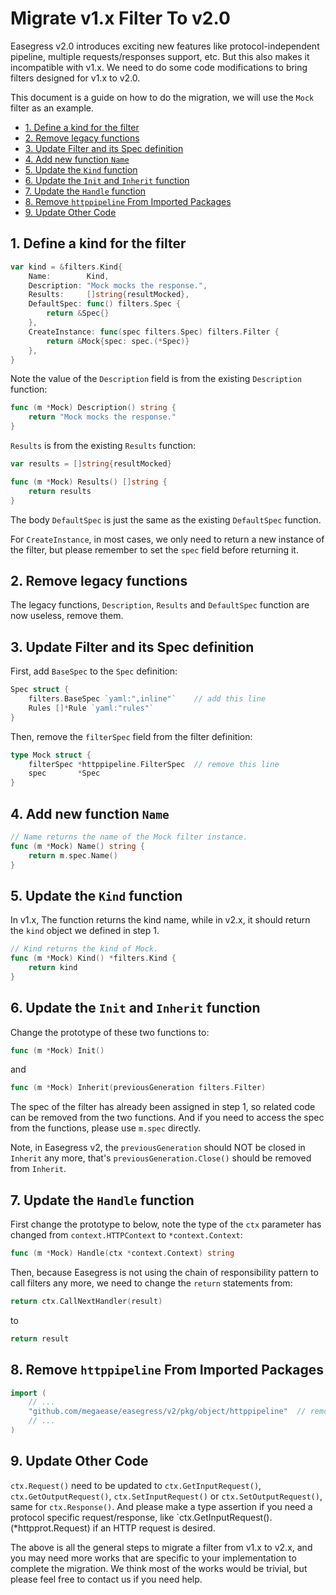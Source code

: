 # Migrate v1.x Filter To v2.0 <!-- omit from toc -->

Easegress v2.0 introduces exciting new features like protocol-independent
pipeline, multiple requests/responses support, etc. But this also makes
it incompatible with v1.x. We need to do some code modifications to bring
filters designed for v1.x to v2.0.

This document is a guide on how to do the migration, we will use the `Mock`
filter as an example.

- [1. Define a kind for the filter](#1-define-a-kind-for-the-filter)
- [2. Remove legacy functions](#2-remove-legacy-functions)
- [3. Update Filter and its Spec definition](#3-update-filter-and-its-spec-definition)
- [4. Add new function `Name`](#4-add-new-function-name)
- [5. Update the `Kind` function](#5-update-the-kind-function)
- [6. Update the `Init` and `Inherit` function](#6-update-the-init-and-inherit-function)
- [7. Update the `Handle` function](#7-update-the-handle-function)
- [8. Remove `httppipeline` From Imported Packages](#8-remove-httppipeline-from-imported-packages)
- [9. Update Other Code](#9-update-other-code)


## 1. Define a kind for the filter

```go
var kind = &filters.Kind{
	Name:        Kind,
	Description: "Mock mocks the response.",
	Results:     []string{resultMocked},
	DefaultSpec: func() filters.Spec {
		return &Spec{}
	},
	CreateInstance: func(spec filters.Spec) filters.Filter {
		return &Mock{spec: spec.(*Spec)}
	},
}
```

Note the value of the `Description` field is from the existing `Description`
function:

```go
func (m *Mock) Description() string {
	return "Mock mocks the response."
}
```

`Results` is from the existing `Results` function:

```go
var results = []string{resultMocked}

func (m *Mock) Results() []string {
	return results
}
```

The body `DefaultSpec` is just the same as the existing `DefaultSpec` function.

For `CreateInstance`, in most cases, we only need to return a new instance
of the filter, but please remember to set the `spec` field before returning it.

## 2. Remove legacy functions

The legacy functions, `Description`, `Results` and `DefaultSpec` function are
now useless, remove them.

## 3. Update Filter and its Spec definition

First, add `BaseSpec` to the `Spec` definition:

```go
Spec struct {
	filters.BaseSpec `yaml:",inline"`    // add this line
	Rules []*Rule `yaml:"rules"`
}
```

Then, remove the `filterSpec` field from the filter definition:

```go
type Mock struct {
	filterSpec *httppipeline.FilterSpec  // remove this line
	spec       *Spec
}
```

## 4. Add new function `Name`

```go
// Name returns the name of the Mock filter instance.
func (m *Mock) Name() string {
	return m.spec.Name()
}
```

## 5. Update the `Kind` function

In v1.x, The function returns the kind name, while in v2.x, it should return
the `kind` object we defined in step 1.

```go
// Kind returns the kind of Mock.
func (m *Mock) Kind() *filters.Kind {
	return kind
}
```

## 6. Update the `Init` and `Inherit` function

Change the prototype of these two functions to:

```go
func (m *Mock) Init()
```

and

```go
func (m *Mock) Inherit(previousGeneration filters.Filter)
```

The spec of the filter has already been assigned in step 1, so related code
can be removed from the two functions. And if you need to access the spec
from the functions, please use `m.spec` directly.

Note, in Easegress v2, the `previousGeneration` should NOT be closed in
`Inherit` any more, that's `previousGeneration.Close()` should be removed
from `Inherit`.

## 7. Update the `Handle` function

First change the prototype to below, note the type of the `ctx` parameter
has changed from `context.HTTPContext` to `*context.Context`:

```go
func (m *Mock) Handle(ctx *context.Context) string
```

Then, because Easegress is not using the chain of responsibility pattern to
call filters any more, we need to change the `return` statements from:

```go
return ctx.CallNextHandler(result)
```

to

```go
return result
```

## 8. Remove `httppipeline` From Imported Packages

```go
import (
	// ...
	"github.com/megaease/easegress/v2/pkg/object/httppipeline"  // remove this line
	// ...
)

```

## 9. Update Other Code

`ctx.Request()` need to be updated to `ctx.GetInputRequest()`,
`ctx.GetOutputRequest()`, `ctx.SetInputRequest()` or `ctx.SetOutputRequest()`,
same for `ctx.Response()`. And please make a type assertion if you need a
protocol specific request/response, like
`ctx.GetInputRequest().(*httpprot.Request) if an HTTP request is desired.

The above is all the general steps to migrate a filter from v1.x to v2.x,
and you may need more works that are specific to your implementation to
complete the migration. We think most of the works would be trivial, but
please feel free to contact us if you need help.